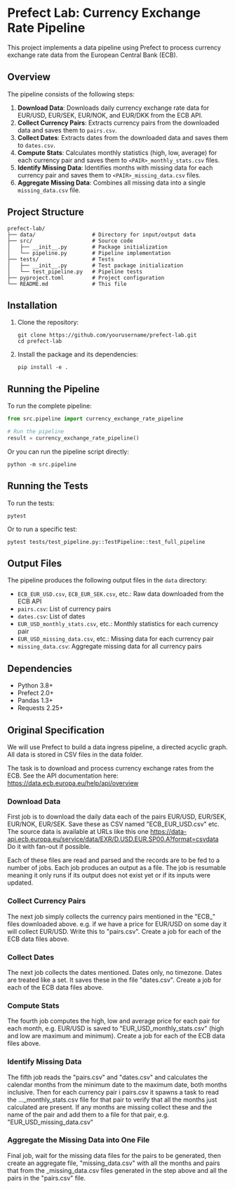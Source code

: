 # Prefect Lab: Currency Exchange Rate Pipeline

This project implements a data pipeline using Prefect to process currency exchange rate data from the European Central Bank (ECB).

## Overview

The pipeline consists of the following steps:

1. **Download Data**: Downloads daily currency exchange rate data for EUR/USD, EUR/SEK, EUR/NOK, and EUR/DKK from the ECB API.
2. **Collect Currency Pairs**: Extracts currency pairs from the downloaded data and saves them to `pairs.csv`.
3. **Collect Dates**: Extracts dates from the downloaded data and saves them to `dates.csv`.
4. **Compute Stats**: Calculates monthly statistics (high, low, average) for each currency pair and saves them to `<PAIR>_monthly_stats.csv` files.
5. **Identify Missing Data**: Identifies months with missing data for each currency pair and saves them to `<PAIR>_missing_data.csv` files.
6. **Aggregate Missing Data**: Combines all missing data into a single `missing_data.csv` file.

## Project Structure

```
prefect-lab/
├── data/                  # Directory for input/output data
├── src/                   # Source code
│   ├── __init__.py        # Package initialization
│   └── pipeline.py        # Pipeline implementation
├── tests/                 # Tests
│   ├── __init__.py        # Test package initialization
│   └── test_pipeline.py   # Pipeline tests
├── pyproject.toml         # Project configuration
└── README.md              # This file
```

## Installation

1. Clone the repository:
   ```
   git clone https://github.com/yourusername/prefect-lab.git
   cd prefect-lab
   ```

2. Install the package and its dependencies:
   ```
   pip install -e .
   ```

## Running the Pipeline

To run the complete pipeline:

```python
from src.pipeline import currency_exchange_rate_pipeline

# Run the pipeline
result = currency_exchange_rate_pipeline()
```

Or you can run the pipeline script directly:

```
python -m src.pipeline
```

## Running the Tests

To run the tests:

```
pytest
```

Or to run a specific test:

```
pytest tests/test_pipeline.py::TestPipeline::test_full_pipeline
```

## Output Files

The pipeline produces the following output files in the `data` directory:

- `ECB_EUR_USD.csv`, `ECB_EUR_SEK.csv`, etc.: Raw data downloaded from the ECB API
- `pairs.csv`: List of currency pairs
- `dates.csv`: List of dates
- `EUR_USD_monthly_stats.csv`, etc.: Monthly statistics for each currency pair
- `EUR_USD_missing_data.csv`, etc.: Missing data for each currency pair
- `missing_data.csv`: Aggregate missing data for all currency pairs

## Dependencies

- Python 3.8+
- Prefect 2.0+
- Pandas 1.3+
- Requests 2.25+

## Original Specification

We will use Prefect to build a data ingress pipeline, 
a directed acyclic graph. All data is stored in CSV files in the data folder.

The task is to download and process currency exchange rates from the ECB.
See the API documentation here: <https://data.ecb.europa.eu/help/api/overview>

### Download Data
First job is to download the daily data each of the pairs EUR/USD, EUR/SEK, EUR/NOK, EUR/SEK.
Save these as CSV named "ECB_EUR_USD.csv" etc. 
The source data is available at URLs like this one <https://data-api.ecb.europa.eu/service/data/EXR/D.USD.EUR.SP00.A?format=csvdata>
Do it with fan-out if possible.

Each of these files are read and parsed and the records are to be fed to 
a number of jobs. Each job produces an output as a file. 
The job is resumable meaning it only runs if its output does not exist yet 
or if its inputs were updated. 

### Collect Currency Pairs
The next job simply collects the currency pairs mentioned in the "ECB_" files downloaded above.
e.g. if we have a price for EUR/USD on some day it will collect EUR/USD. Write this to "pairs.csv".
Create a job for each of the ECB data files above.

### Collect Dates
The next job collects the dates mentioned. Dates only, no timezone.
Dates are treated like a set. It saves these in the file "dates.csv".
Create a job for each of the ECB data files above.

### Compute Stats
The fourth job computes the high, low and average price for each pair
for each month, e.g. EUR/USD is saved to "EUR_USD_monthly_stats.csv" (high and low are maximum and minimum).
Create a job for each of the ECB data files above.

### Identify Missing Data
The fifth job reads the "pairs.csv" and "dates.csv" and calculates the calendar months from
the minimum date to the maximum date, both months inclusive. 
Then for each currency pair i pairs.csv it spawns a task to read the ..._monthly_stats.csv file 
for that pair to verify that all the months just calculated are present. If any months are missing
collect these and the name of the pair and add them to a file for that pair, e.g. "EUR_USD_missing_data.csv"

### Aggregate the Missing Data into One File
Final job, wait for the missing data files for the pairs to be generated, then 
create an aggregate file, "missing_data.csv" with all the months and pairs that from the _missing_data.csv files
generated in the step above and all the pairs in the "pairs.csv" file.
